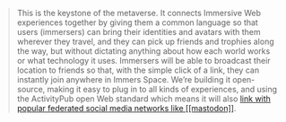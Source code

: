 >This is the keystone of the metaverse. It connects Immersive Web experiences together by giving them a common language so that users (immersers) can bring their identities and avatars with them wherever they travel, and they can pick up friends and trophies along the way, but without dictating anything about how each world works or what technology it uses. Immersers will be able to broadcast their location to friends so that, with the simple click of a link, they can instantly join anywhere in Immers Space. We’re building it open-source, making it easy to plug in to all kinds of experiences, and using the ActivityPub open Web standard which means it will also [link with popular federated social media networks like [[mastodon]]](https://blog.joinmastodon.org/2018/06/why-activitypub-is-the-future/).